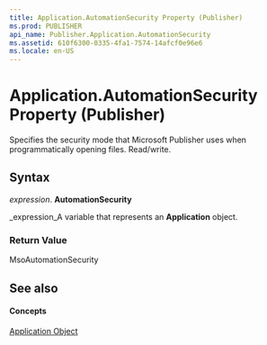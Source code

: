 ```yaml
---
title: Application.AutomationSecurity Property (Publisher)
ms.prod: PUBLISHER
api_name: Publisher.Application.AutomationSecurity
ms.assetid: 610f6300-0335-4fa1-7574-14afcf0e96e6
ms.locale: en-US
---
```



# Application.AutomationSecurity Property (Publisher)

Specifies the security mode that Microsoft Publisher uses when programmatically opening files. Read/write.


## Syntax

 _expression_. **AutomationSecurity**

 _expression_A variable that represents an  **Application** object.


### Return Value

MsoAutomationSecurity


## See also


#### Concepts


 [Application Object](application-object-publisher.md)

